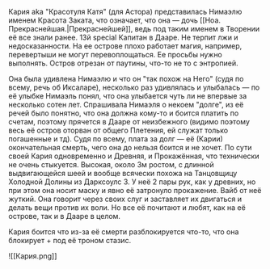 Кария аkа "Красотуля Катя" (для Астора) представилась Нимаэлю именем Красота Заката, что означает, что она — дочь [[Ноа. Прекраснейшая.|Прекраснейшей]], ведь под таким именем в Творении её все знали ранее. 13й special Капитан в Дааре.
Не терпит лжи и недосказанности. На ее острове плохо работает магия, например, перевертыши не могут перевоплощаться. Ее просьбы нужно выполнять. Остров отрезан от паутины, что-то не то с энтропией.

 Она была удивлена Нимаэлю и что он "так похож на Него" (судя по всему, речь об Иксаларе), несколько раз удивлялась и улыбалась — по её улыбке Нимаэль понял, что она улыбается чуть ли не впервые за несколько сотен лет. Спрашивала Нимаэля о некоем "долге", из её речей было понятно, что она должна кому-то и боится платить по счетам, поэтому прячется в Дааре от неизбежного (видимо поэтому весь её остров оторван от общего Плетения, ей служат только погашенные и тд). Судя по всему, плата за долг — её (Карии) окончательная смерть, чего она до нельзя боится и не хочет. 
По сути своей Кария одновременно и Древняя, и Прокажённая, что технически не очень стыкуется.
Высокая, около 3м ростом, с длинной выдвигающейся шеей и вообще всячески похожа на Танцовщицу Холодной Долины из Дарксоулс 3. У неё 2 пары рук, как у древних, но при этом она носит маску и явно её затронуло прокажение. 
Вайб от неё жуткий. Она говорит через своих слуг и заставляет их двигаться и делать вещи против их воли. Но все её почитают и любят, как на её острове, так и в Дааре в целом. 

Кария боится что из-за её смерти разблокируется что-то, что она блокирует + под её троном стазис. 

![[Кария.png]]